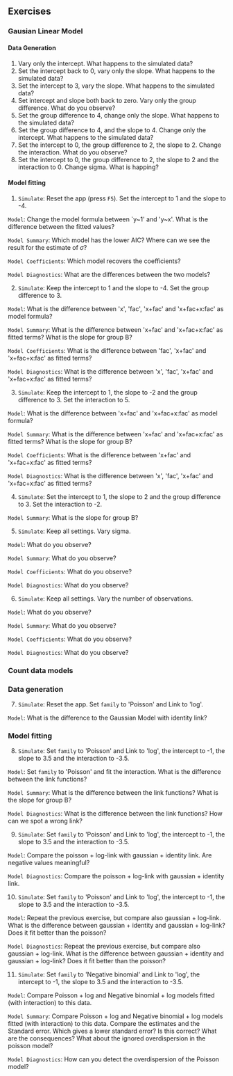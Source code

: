 ## Exercises

### Gausian Linear Model
#### Data Generation

1. Vary only the intercept. What happens to the simulated data?
2. Set the intercept back to 0, vary only the slope. What happens to the simulated data?
3. Set the intercept to 3, vary the slope.  What happens to the simulated data?
4. Set intercept and slope both back to zero. Vary only the group difference. What do you observe?
5. Set the group difference to 4, change only the slope. What happens to the simulated data?
6. Set the group difference to 4, and the slope to 4.
Change only the intercept. What happens to the simulated data?
7. Set the intercept to 0, the group difference to 2, the slope to 2.
Change the interaction. What do you observe?
8. Set the intercept to 0, the group difference to 2, the slope to 2 and the interaction to 0.
Change sigma. What is happing?


#### Model fitting

1. `Simulate`: Reset the app (press `F5`).  Set the intercept to 1 and the slope to -4. 

`Model`: Change the model formula between `y~1' and 'y~x'. What is the difference between the fitted values?

`Model Summary`: Which model has the lower AIC? Where can we see the result for the estimate of $\sigma$?

`Model Coefficients`: Which model recovers the coefficients?

`Model Diagnostics`: What are the differences between the two models?

2. `Simulate`: Keep the intercept to 1 and the slope to -4. Set the group difference to 3.  

`Model`: What is the difference between 'x', 'fac', 'x+fac' and 'x+fac+x:fac' as model formula? 

`Model Summary`: What is the difference between 'x+fac' and 'x+fac+x:fac' as fitted terms? What is the slope for group B?

`Model Coefficients`: What is the difference between 'fac', 'x+fac' and 'x+fac+x:fac' as fitted terms?

`Model Diagnostics`:  What is the difference between 'x', 'fac', 'x+fac' and 'x+fac+x:fac' as fitted terms?

3. `Simulate`: Keep the intercept to 1, the slope to -2 and the group difference to 3. Set the interaction to 5.

`Model`: What is the difference between 'x+fac' and 'x+fac+x:fac' as model formula?

`Model Summary`: What is the difference between 'x+fac' and 'x+fac+x:fac' as fitted terms? What is the slope for group B?

`Model Coefficients`: What is the difference between 'x+fac' and 'x+fac+x:fac' as fitted terms?

`Model Diagnostics`:  What is the difference between 'x', 'fac', 'x+fac' and 'x+fac+x:fac' as fitted terms?


4. `Simulate`: Set the intercept to 1, the slope to 2 and the group difference to 3. Set the interaction to -2.

`Model Summary`: What is the slope for group B?



5. `Simulate`: Keep all settings. Vary sigma. 

`Model`: What do you observe?

`Model Summary`: What do you observe?

`Model Coefficients`: What do you observe?

`Model Diagnostics`:  What do you observe?


6. `Simulate`: Keep all settings. Vary the number of observations. 

`Model`: What do you observe?

`Model Summary`: What do you observe?

`Model Coefficients`: What do you observe?

`Model Diagnostics`:  What do you observe?





### Count data models

### Data generation

7. `Simulate`: Reset the app. Set `family` to 'Poisson' and Link to 'log'.

`Model`: What is the difference to the Gaussian Model with identity link?

### Model fitting


8. `Simulate`: Set `family` to 'Poisson' and Link to 'log', the intercept to -1, the slope to 3.5 and the interaction to -3.5.

`Model`: Set `family` to 'Poisson' and fit the interaction. What is the difference between the link functions?

`Model Summary`: What is the difference between the link functions? What is the slope for group B?

`Model Diagnostics`: What is the difference between the link functions? How can we spot a wrong link?


9. `Simulate`: Set `family` to 'Poisson' and Link to 'log', the intercept to -1, the slope to 3.5 and the interaction to -3.5.

`Model`: Compare the poisson + log-link with gaussian + identity link. Are negative values meaningful? 

`Model Diagnostics`: Compare the poisson + log-link with gaussian + identity link.


10. `Simulate`: Set `family` to 'Poisson' and Link to 'log', the intercept to -1, the slope to 3.5 and the interaction to -3.5.

`Model`: Repeat the previous exercise, but compare also gaussian + log-link. What is the difference between gaussian + identity and gaussian + log-link? Does it fit better than the poisson?

`Model Diagnostics`: Repeat the previous exercise, but compare also gaussian + log-link. What is the difference between gaussian + identity and gaussian + log-link? Does it fit better than the poisson?


11. `Simulate`: Set `family` to 'Negative binomial' and Link to 'log', the intercept to -1, the slope to 3.5 and the interaction to -3.5.

`Model`: Compare Poisson + log and Negative binomial + log models fitted (with interaction) to this data.

`Model Summary`:  Compare Poisson + log and Negative binomial + log models fitted (with interaction) to this data. Compare the estimates and the Standard error. Which gives a lower standard error? Is this correct? What are the consequences? What about the ignored overdispersion in the poisson model?

`Model Diagnostics`: How can you detect the overdispersion of the Poisson model?





